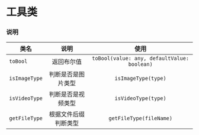 <h1>工具类</h1>


### 说明
| 类名       | 说明           |  使用 |
| ------------- |:-------------:|:-------------: |
| `toBool`     | 返回布尔值 | `toBool(value: any, defaultValue: boolean)` |
| `isImageType` | 判断是否是图片类型 | `isImageType(type)` |
| `isVideoType` | 判断是否是视频类型 | `isVideoType(type)` |
| `getFileType` | 根据文件后缀判断类型 | `getFileType(fileName)` |